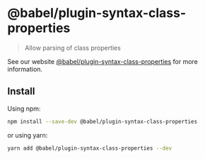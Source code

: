 # @babel/plugin-syntax-class-properties

> Allow parsing of class properties

See our website [@babel/plugin-syntax-class-properties](https://babeljs.io/docs/en/next/babel-plugin-syntax-class-properties.html) for more information.

## Install

Using npm:

```sh
npm install --save-dev @babel/plugin-syntax-class-properties
```

or using yarn:

```sh
yarn add @babel/plugin-syntax-class-properties --dev
```
